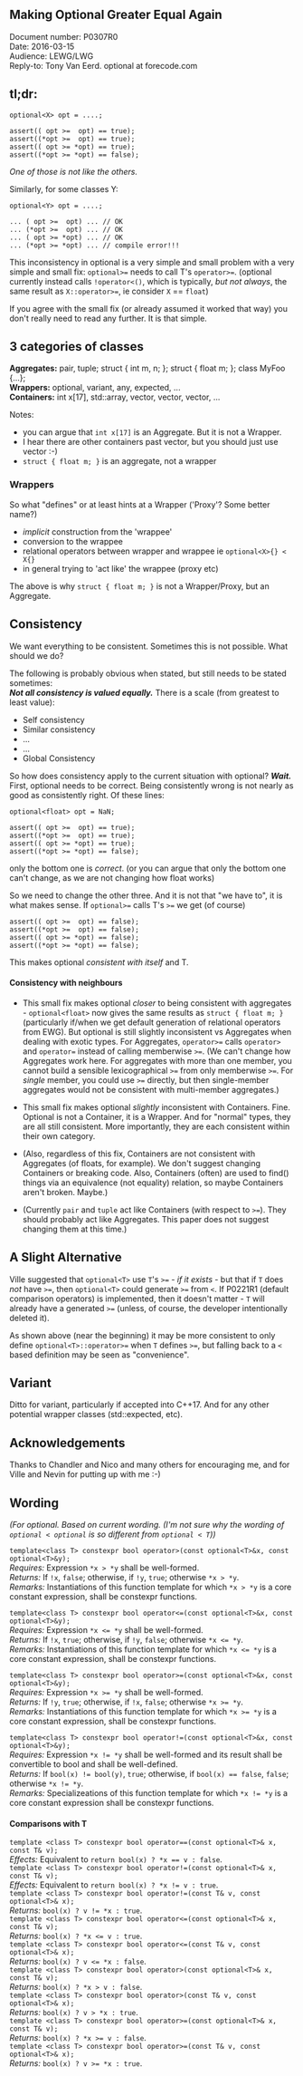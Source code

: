 ## Making Optional Greater Equal Again

Document number: P0307R0  
Date: 2016-03-15  
Audience: LEWG/LWG  
Reply-to: Tony Van Eerd. optional at forecode.com

## tl;dr:

```
optional<X> opt = ....;

assert(( opt >=  opt) == true); 
assert((*opt >=  opt) == true);  
assert(( opt >= *opt) == true);  
assert((*opt >= *opt) == false);
```


_One of those is not like the others._


Similarly, for some classes Y:


    optional<Y> opt = ....;

    ... ( opt >=  opt) ... // OK
    ... (*opt >=  opt) ... // OK
    ... ( opt >= *opt) ... // OK
    ... (*opt >= *opt) ... // compile error!!!


This inconsistency in optional is a very simple and small problem with a very simple and small fix:
`optional>=` needs to call T's `operator>=`. (optional currently instead calls `!operator<()`, which is typically,
*but not always*, the same result as `X::operator>=`,
ie consider `X` == `float`)

If you agree with the small fix (or already assumed it worked that way) you don't really need to read any further. It is that simple.



## 3 categories of classes

**Aggregates:** pair, tuple;  struct { int m, n; };  struct { float m; };  class MyFoo {...};  
**Wrappers:** optional, variant, any, expected, ...  
**Containers:** int x[17], std::array, vector, vector, vector, ...


Notes:

- you can argue that `int x[17]` is an Aggregate. But it is not a Wrapper.
- I hear there are other containers past vector, but you should just use vector :-)
- `struct { float m; }` is an aggregate, not a wrapper

### Wrappers

So what "defines" or at least hints at a Wrapper ('Proxy'? Some better name?)

- _implicit_ construction from the 'wrappee'
- conversion to the wrappee
- relational operators between wrapper and wrappee ie `optional<X>{} < X{}`
- in general trying to 'act like' the wrappee (proxy etc)

The above is why `struct { float m; }` is not a Wrapper/Proxy, but an Aggregate. 

## Consistency

We want everything to be consistent. Sometimes this is not possible. What should we do?

The following is probably obvious when stated, but still needs to be stated sometimes:  
**_Not all consistency is valued equally._** There is a scale (from greatest to least value):

- Self consistency
- Similar consistency
- ...
- ...
- Global Consistency

So how does consistency apply to the current situation with optional?
**_Wait._** First, optional needs to be correct.
Being consistently wrong is not nearly as good as consistently right.
Of these lines:

```
optional<float> opt = NaN;

assert(( opt >=  opt) == true);
assert((*opt >=  opt) == true);
assert(( opt >= *opt) == true);
assert((*opt >= *opt) == false);
```

only the bottom one is _correct_. (or you can argue that only the bottom one can't change, as we are not changing how float works)

So we need to change the other three. And it is not that "we have to", it is what makes sense.
If `optional>=` calls T's `>=` we get (of course)

```
assert(( opt >=  opt) == false);
assert((*opt >=  opt) == false);
assert(( opt >= *opt) == false);
assert((*opt >= *opt) == false);
```

This makes optional *consistent with itself* and T. 

#### Consistency with neighbours

- This small fix makes optional _closer_ to being consistent with aggregates - `optional<float>` now gives the same results as `struct { float m; }` (particularly if/when we get default generation of relational operators from EWG).
But optional is still slightly inconsistent vs Aggregates when dealing with exotic types.
For Aggregates, `operator>=` calls `operator>` and `operator=` instead of calling memberwise `>=`.
(We can't change how Aggregates work here. For aggregates with more than one member, you cannot build a sensible lexicographical `>=` from only memberwise `>=`.
For *single* member, you could use `>=` directly, but then single-member aggregates would not be consistent with multi-member aggregates.)


- This small fix makes optional _slightly_ inconsistent with Containers. Fine. Optional is not a Container, it is a Wrapper.
And for "normal" types, they are all still consistent. More importantly, they are each consistent within their own category. 

- (Also, regardless of this fix, Containers are not consistent with Aggregates (of floats, for example). We don't suggest changing Containers or breaking code.
Also, Containers (often) are used to find() things via an equivalence (not equality) relation, so maybe Containers aren't broken. Maybe.)
- (Currently `pair` and `tuple` act like Containers (with respect to `>=`). They should probably act like Aggregates. This paper does not suggest changing them at this time.)

## A Slight Alternative
Ville suggested that `optional<T>` use `T`'s `>=` - _if it exists_ - but that if `T` does _not_ have `>=`, then `optional<T>` could generate `>=` from `<`.  If P0221R1 (default comparison operators) is implemented, then it doesn't matter - `T` will already have a generated `>=` (unless, of course, the developer intentionally deleted it).

As shown above (near the beginning) it may be more consistent to only define `optional<T>::operator>=` when `T` defines `>=`, but falling back to a `<` based definition may be seen as "convenience".

## Variant
Ditto for variant, particularly if accepted into C++17.  And for any other potential wrapper classes (std::expected, etc).



## Acknowledgements

Thanks to Chandler and Nico and many others for encouraging me, and for Ville and Nevin for putting up with me :-)


## Wording

_(For optional.  Based on current wording.  (I'm not sure why the wording of `optional < optional` is so different from `optional < T`))_

`template<class T> constexpr bool operator>(const optional<T>&x, const optional<T>&y);`  
_Requires:_ Expression `*x > *y` shall be well-formed.  
_Returns:_ If `!x`, `false`; otherwise, if `!y`, `true`; otherwise `*x > *y`.  
_Remarks:_ Instantiations of this function template for which `*x > *y` is a core
constant expression, shall be constexpr functions.

`template<class T> constexpr bool operator<=(const optional<T>&x, const optional<T>&y);`  
_Requires:_ Expression `*x <= *y` shall be well-formed.  
_Returns:_ If `!x`, `true`; otherwise, if `!y`, `false`; otherwise `*x <= *y`.  
_Remarks:_ Instantiations of this function template for which `*x <= *y` is a core
constant expression, shall be constexpr functions.

`template<class T> constexpr bool operator>=(const optional<T>&x, const optional<T>&y);`  
_Requires:_ Expression `*x >= *y` shall be well-formed.  
_Returns:_ If `!y`, `true`; otherwise, if `!x`, `false`; otherwise `*x >= *y`.  
_Remarks:_ Instantiations of this function template for which `*x >= *y` is a core
constant expression, shall be constexpr functions.

`template<class T> constexpr bool operator!=(const optional<T>&x, const optional<T>&y);`  
_Requires:_ Expression `*x != *y` shall be well-formed and its result shall be convertible to bool and shall be well-defined.  
_Returns:_ If `bool(x) != bool(y)`, `true`; otherwise, if `bool(x) == false`, `false`; otherwise `*x != *y`.  
_Remarks:_ Specializeations of this function template for which `*x != *y` is a core
constant expression shall be constexpr functions.

#### Comparisons with T

`template <class T> constexpr bool operator==(const optional<T>& x, const T& v);`  
_Effects:_ Equivalent to `return bool(x) ? *x == v : false`.  
`template <class T> constexpr bool operator!=(const optional<T>& x, const T& v);`  
_Effects:_ Equivalent to `return bool(x) ? *x != v : true`.  
`template <class T> constexpr bool operator!=(const T& v, const optional<T>& x);`  
_Returns:_ `bool(x) ? v != *x : true`.  
`template <class T> constexpr bool operator<=(const optional<T>& x, const T& v);`  
_Returns:_ `bool(x) ? *x <= v : true`.  
`template <class T> constexpr bool operator<=(const T& v, const optional<T>& x);`  
_Returns:_ `bool(x) ? v <= *x : false`.  
`template <class T> constexpr bool operator>(const optional<T>& x, const T& v);`  
_Returns:_ `bool(x) ? *x > v : false`.  
`template <class T> constexpr bool operator>(const T& v, const optional<T>& x);`  
_Returns:_ `bool(x) ? v > *x : true`.  
`template <class T> constexpr bool operator>=(const optional<T>& x, const T& v);`  
_Returns:_ `bool(x) ? *x >= v : false`.  
`template <class T> constexpr bool operator>=(const T& v, const optional<T>& x);`  
_Returns:_ `bool(x) ? v >= *x : true`.  
